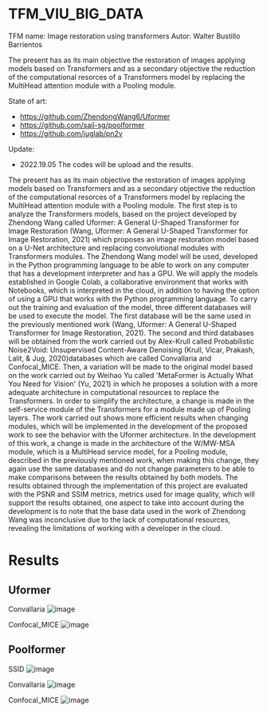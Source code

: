 # TFM_VIU_BIG_DATA
TFM name: Image restoration using transformers
Autor: Walter Bustillo Barrientos

The present has as its main objective the restoration of images applying models based on Transformers and as a secondary objective the reduction of the computational resorces of a Transformers model by replacing the MultiHead attention module with a Pooling module.

State of art:
- https://github.com/ZhendongWang6/Uformer
- https://github.com/sail-sg/poolformer
- https://github.com/juglab/pn2v

Update: 
- 2022.19.05 The codes will be upload and the results.

The present has as its main objective the restoration of images applying models based on Transformers and as a secondary objective the reduction of the computational resorces of a Transformers model by replacing the MultiHead attention module with a Pooling module.
The first step is to analyze the Transformers models, based on the project developed by Zhendong Wang called Uformer: A General U-Shaped Transformer for Image Restoration (Wang, Uformer: A General U-Shaped Transformer for Image Restoration, 2021) which proposes an image restoration model based on a U-Net architecture and replacing convolutional modules with Transformers modules.
The Zhendong Wang model will be used, developed in the Python programming language to be able to work on any computer that has a development interpreter and has a GPU. We will apply the models established in Google Colab, a collaborative environment that works with Notebooks, which is interpreted in the cloud, in addition to having the option of using a GPU that works with the Python programming language.
To carry out the training and evaluation of the model, three different databases will be used to execute the model. The first database will be the same used in the previously mentioned work (Wang, Uformer: A General U-Shaped Transformer for Image Restoration, 2021). The second and third databases will be obtained from the work carried out by Alex-Krull called Probabilistic Noise2Void: Unsupervised Content-Aware Denoising (Krull, Vicar, Prakash, Lalit, & Jug, 2020)databases which are called Convallaria and Confocal_MICE.
Then, a variation will be made to the original model based on the work carried out by Weihao Yu called 'MetaFormer is Actually What You Need for Vision' (Yu, 2021) in which he proposes a solution with a more adequate architecture in computational resources to replace the Transformers. In order to simplify the architecture, a change is made in the self-service module of the Transformers for a module made up of Pooling layers. The work carried out shows more efficient results when changing modules, which will be implemented in the development of the proposed work to see the behavior with the Uformer architecture.
In the development of this work, a change is made in the architecture of the W/MW-MSA module, which is a MultiHead service model, for a Pooling module, described in the previously mentioned work, when making this change, they again use the same databases and do not change parameters to be able to make comparisons between the results obtained by both models.
The results obtained through the implementation of this project are evaluated with the PSNR and SSIM metrics, metrics used for image quality, which will support the results obtained, one aspect to take into account during the development is to note that the base data used in the work of Zhendong Wang was inconclusive due to the lack of computational resources, revealing the limitations of working with a developer in the cloud.

# Results

## Uformer

Convallaria
![image](https://user-images.githubusercontent.com/91577811/169423969-8e00be4d-2c1e-446e-b6a9-4a07583f5c24.png)

Confocal_MICE
![image](https://user-images.githubusercontent.com/91577811/169424050-5b597de7-58c1-45b8-99df-74f07f3b0f1b.png)

## Poolformer

SSID
![image](https://user-images.githubusercontent.com/91577811/169423025-3228ebd3-e24b-4c17-b426-b33de99f8303.png)

Convallaria
![image](https://user-images.githubusercontent.com/91577811/169424149-93c326f7-be19-494e-b0d4-ae670e4b41f5.png)

Confocal_MICE
![image](https://user-images.githubusercontent.com/91577811/169424092-8c588546-09ab-4d81-8870-227ae2e8253a.png)



